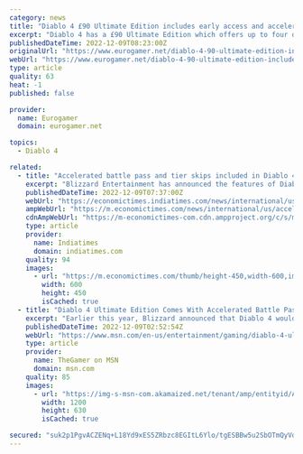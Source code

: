 ```yaml
---
category: news
title: "Diablo 4 £90 Ultimate Edition includes early access and accelerated battle pass"
excerpt: "Diablo 4 has a £90 Ultimate Edition which offers up to four days early access to the game, and includes an \"accelerated\" seasonal battle pass unlock with the ability to skip 20 tiers. The Deluxe ..."
publishedDateTime: 2022-12-09T08:23:00Z
originalUrl: "https://www.eurogamer.net/diablo-4-90-ultimate-edition-includes-early-access-and-accelerated-battle-pass"
webUrl: "https://www.eurogamer.net/diablo-4-90-ultimate-edition-includes-early-access-and-accelerated-battle-pass"
type: article
quality: 63
heat: -1
published: false

provider:
  name: Eurogamer
  domain: eurogamer.net

topics:
  - Diablo 4

related:
  - title: "Accelerated battle pass and tier skips included in Diablo 4 ultimate edition, announces Blizzard"
    excerpt: "Blizzard Entertainment has announced the features of Diablo 4. Gamers can access the game four days earlier at $89.99."
    publishedDateTime: 2022-12-09T07:37:00Z
    webUrl: "https://economictimes.indiatimes.com/news/international/us/accelerated-battle-pass-and-tier-skips-included-in-diablo-4-ultimate-edition-announces-blizzard/articleshow/96116778.cms"
    ampWebUrl: "https://m.economictimes.com/news/international/us/accelerated-battle-pass-and-tier-skips-included-in-diablo-4-ultimate-edition-announces-blizzard/amp_articleshow/96116778.cms"
    cdnAmpWebUrl: "https://m-economictimes-com.cdn.ampproject.org/c/s/m.economictimes.com/news/international/us/accelerated-battle-pass-and-tier-skips-included-in-diablo-4-ultimate-edition-announces-blizzard/amp_articleshow/96116778.cms"
    type: article
    provider:
      name: Indiatimes
      domain: indiatimes.com
    quality: 94
    images:
      - url: "https://m.economictimes.com/thumb/height-450,width-600,imgsize-7328,msid-96116779/accelerated-battle-pass-and-tier-skips-included-in-diablo-4-ultimate-edition-announces-blizzard.jpg"
        width: 600
        height: 450
        isCached: true
  - title: "Diablo 4 Ultimate Edition Comes With Accelerated Battle Pass And Tier Skips"
    excerpt: "Earlier this year, Blizzard announced that Diablo 4 would be adopting a more modern live-service approach by implementing battle passes. It claimed that these, along with paid comsetics and live ..."
    publishedDateTime: 2022-12-09T02:52:54Z
    webUrl: "https://www.msn.com/en-us/entertainment/gaming/diablo-4-ultimate-edition-comes-with-accelerated-battle-pass-and-tier-skips/ar-AA155izq"
    type: article
    provider:
      name: TheGamer on MSN
      domain: msn.com
    quality: 85
    images:
      - url: "https://img-s-msn-com.akamaized.net/tenant/amp/entityid/AA155dJK.img?h=630&w=1200&m=6&q=60&o=t&l=f&f=jpg"
        width: 1200
        height: 630
        isCached: true

secured: "suk2p1PgvACZENq+L18Yd9xES5ZRbzc8EGItL6Ylo/tgESBBw5u2SbOTmQyVdn51UWAFdw39ojzsGghUiblYFj3xqrPUM1Gl0jbSp0OQEfMMnJGGEol9Txvj49B1K2UkFRk/9P0zGV4o4TDSSuOnP/BYxB7AzIX5aU52sBGUK5HMMGxqWiADxmn6K2/FN1hlMD33ceSIbaoc9UIKSdos2CYJz85j523PQv0vMYqdMF4nhkEhfLTdTwIrWx8NyrzuUabyc5TdXEh1ItG9k1IUWPtcx5I+Ine3rpoUMF+QoJaQJR3C2vitiwHQ1ffEWyB87UZTSXqNW6+vt7OVelGW14m3zal1wvBzVmOSzPC1aRE=;sAX/tiFTUI3Kn84XTvEJig=="
---
```


